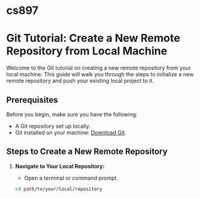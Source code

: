 # cs897
# Git Tutorial: Create a New Remote Repository from Local Machine

Welcome to the Git tutorial on creating a new remote repository from your local machine. This guide will walk you through the steps to initialize a new remote repository and push your existing local project to it.

## Prerequisites

Before you begin, make sure you have the following:
- A Git repository set up locally.
- Git installed on your machine: [Download Git](https://git-scm.com/downloads).

## Steps to Create a New Remote Repository

1. **Navigate to Your Local Repository:**
   - Open a terminal or command prompt.

   ```bash
   cd path/to/your/local/repository
